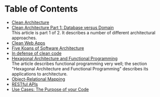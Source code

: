 # Table of Contents

- [Clean Architecture](./clean-architecture)
- [Clean Architecture Part 1: Database versus Domain](https://crosp.net/blog/software-architecture/clean-architecture-part-1-databse-vs-domain/)<br />
    This article is part 1 of 2. It describes a number of different architectural approaches.
- [Clean Web Apps](https://medium.com/@bernardo.teixeira.691/how-to-use-startup-cs-with-clean-architecture-4c5f8cd9edd4)
- [Five Koans of Software Architecture](https://bellmar.medium.com/five-koans-of-software-architecture-f9f7305598c20)
- [In defense of clean code](https://levelup.gitconnected.com/in-defense-of-clean-code-2592165487d4)
- [Hexagonal Architecture and Functional Programming](https://medium.com/@jondot/functional-programming-with-python-for-people-without-time-1eebdbd9526c)<br />
    The article describes functional programming very well; the section "Hexagonal Architecture and Functional Programming" describes its applications to architecture.
- [Object-Relational Mapping](./orm/)
- [RESTful APIs](./restful-apis/)
- [Use Cases: The Purpose of your Code](https://joebew42.github.io/2021/10/23/use-cases-purpose-of-your-code/?utm_medium=email&utm_source=topic+optin&utm_campaign=awareness&utm_content=20211120+prog+nl&mkt_tok=MTA3LUZNUy0wNzAAAAGA3X9-BlsjC20fJ3kutvzL9OM10JjAB78Fcj7D_bE5Y0EeYes9AumVkORUmj76s0mwQ2AI8lULeCAwl3XxZH3Bq6-OdPZoSIbFYCH-Quh4ZcBeGQ)

